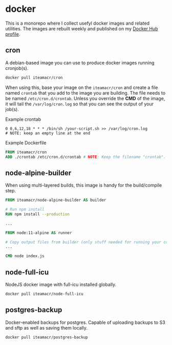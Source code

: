 # docker

This is a monorepo where I collect usefyl docker images and related utilities. The images are rebuilt weekly and published on my [Docker Hub profile](https://hub.docker.com/u/iteamacr).

## cron

A debian-based image you can use to produce docker images running cronjob(s).

```bash
docker pull iteamacr/cron
```

When using this, base your image on the `iteamacr/cron` and create a file named `crontab` that you add to the image you are building. The file needs to be named `/etc/cron.d/crontab`. Unless you override the **CMD** of the image, it will tail the `/var/log/cron.log` so that you can see the output of your job(s).

Example crontab
```crontab
0 0,6,12,18 * * * /bin/sh /your-script.sh >> /var/log/cron.log
# NOTE: keep an empty line at the end

```

Example Dockerfile
```Dockerfile
FROM iteamacr/cron
ADD ./crontab /etc/cron.d/crontab # NOTE: Keep the filename "crontab".
```

## node-alpine-builder

When using multi-layered builds, this image is handy for the build/compile step.

```Dockerfile
FROM iteamacr/node-alpine-builder AS builder

# Run npm install
RUN npm install --production

...

FROM node:11-alpine AS runner

# Copy output files from builder (only stuff needed for running your code)
...

CMD node index.js

```

## node-full-icu

NodeJS docker image with full-icu installed globally.

```bash
docker pull iteamacr/node-full-icu
```

## postgres-backup

Docker-enabled backups for postgres. Capable of uploading backups to S3 and sftp as well as saving them locally.

```bash
docker pull iteamacr/postgres-backup
```
